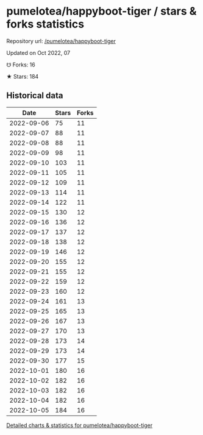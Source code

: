 # pumelotea/happyboot-tiger / stars & forks statistics

Repository url: [/pumelotea/happyboot-tiger](https://github.com/pumelotea/happyboot-tiger)

Updated on Oct 2022, 07

☋ Forks: 16

★ Stars: 184

## Historical data
| Date | Stars | Forks |
|------|-------|-------|
| 2022-09-06 | 75 | 11 | 
| 2022-09-07 | 88 | 11 | 
| 2022-09-08 | 88 | 11 | 
| 2022-09-09 | 98 | 11 | 
| 2022-09-10 | 103 | 11 | 
| 2022-09-11 | 105 | 11 | 
| 2022-09-12 | 109 | 11 | 
| 2022-09-13 | 114 | 11 | 
| 2022-09-14 | 122 | 11 | 
| 2022-09-15 | 130 | 12 | 
| 2022-09-16 | 136 | 12 | 
| 2022-09-17 | 137 | 12 | 
| 2022-09-18 | 138 | 12 | 
| 2022-09-19 | 146 | 12 | 
| 2022-09-20 | 155 | 12 | 
| 2022-09-21 | 155 | 12 | 
| 2022-09-22 | 159 | 12 | 
| 2022-09-23 | 160 | 12 | 
| 2022-09-24 | 161 | 13 | 
| 2022-09-25 | 165 | 13 | 
| 2022-09-26 | 167 | 13 | 
| 2022-09-27 | 170 | 13 | 
| 2022-09-28 | 173 | 14 | 
| 2022-09-29 | 173 | 14 | 
| 2022-09-30 | 177 | 15 | 
| 2022-10-01 | 180 | 16 | 
| 2022-10-02 | 182 | 16 | 
| 2022-10-03 | 182 | 16 | 
| 2022-10-04 | 182 | 16 | 
| 2022-10-05 | 184 | 16 | 


[Detailed charts & statistics for pumelotea/happyboot-tiger](https://reviewgithub.com/rep/pumelotea/happyboot-tiger)
